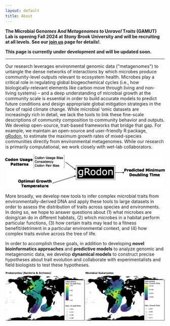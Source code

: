 ```yaml
---
layout: default
title: About
---
```


**The Microbial G*enomes* A*nd* M*etagenomes* *to* U*nravel* T*raits* (GAMUT) Lab is opening Fall 2024 at Stony Brook University and will be recruiting at all levels. See our [join us](/join.html) page for details!**. 

**This page is currently under development and will be updated soon.**

--------------------------------------------------------------------------------

Our research leverages environmental genomic data ("metagenomes") to untangle the dense networks of interactions by which microbes produce community-level outputs relevant to ecosystem health. Microbes play a critical role in regulating global biogeochemical cycles (i.e., how biologically-relevant elements like carbon move through living and non-living systems) – and a deep understanding of microbial growth at the community scale is essential in order to build accurate models to predict future conditions and design appropriate global mitigation strategies in the face of rapid climate change. While microbial ‘omic datasets are increasingly rich in detail, we lack the tools to link these fine-scale descriptions of community composition to community behavior and outputs. We develop open-source, trait-based frameworks that bridge that gap. For example, we maintain an open-source and user-friendly R package, [gRodon](https://github.com/jlw-ecoevo/gRodon2), to estimate the maximum growth rates of mixed-species communities directly from environmental metagenomes.  While our research is primarily computational, we work closely with wet-lab collaborators.

![gRodon](/img/gRodon_concept.png)

More broadly, we develop new tools to infer complex microbial traits from environmentally-derived DNA and apply these tools to large datasets in order to assess the distribution of traits across species and environments. In doing so, we hope to answer questions about (1) what microbes are doing/can do in different habitats, (2) which microbes in a habitat perform particular functions, (3) how certain traits may lead to a fitness benefit/detriment in a particular environmental context, and (4) how complex traits evolve across the tree of life.

In order to accomplish these goals, in addition to developing **novel bioinformatics approaches** and **predictive models** to analyze genomic and metagenomic data, we develop **dynamical models** to construct precise hypotheses about trait evolution and collaborate with experimentalists and field biologists to test these hypotheses.

![Maximum Growth Rate Marine](/img/BIOGEOTRACES_panels.png)
